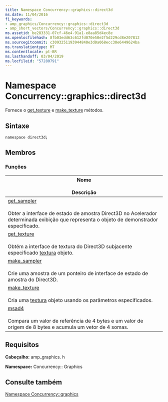 ```yaml
---
title: Namespace Concurrency::graphics::direct3d
ms.date: 11/04/2016
f1_keywords:
- amp_graphics/Concurrency::graphics::direct3d
- amp_short_vectors/Concurrency::graphics::direct3d
ms.assetid: be283331-07cf-46e4-91a1-e8aa85d4ec8e
ms.openlocfilehash: 8fb03edd63c612fd070e50e2f5d229cd8e207812
ms.sourcegitcommit: c3093251193944840e3d0a068ecc30e6449624ba
ms.translationtype: MT
ms.contentlocale: pt-BR
ms.lasthandoff: 03/04/2019
ms.locfileid: "57280791"
---
```

# <a name="concurrencygraphicsdirect3d-namespace"></a>Namespace Concurrency::graphics::direct3d

Fornece o [get_texture](concurrency-graphics-direct3d-namespace-functions.md#get_texture) e [make_texture](concurrency-graphics-direct3d-namespace-functions.md#make_texture) métodos.

## <a name="syntax"></a>Sintaxe

```
namespace direct3d;
```

## <a name="members"></a>Membros

### <a name="functions"></a>Funções

|Nome<br /><br /> Descrição|
|--------------------------|
|[get_sampler](concurrency-graphics-direct3d-namespace-functions.md#get_sampler)<br /><br /> Obter a interface de estado de amostra Direct3D no Acelerador determinada exibição que representa o objeto de demonstrador especificado.|
|[get_texture](concurrency-graphics-direct3d-namespace-functions.md#get_texture)<br /><br /> Obtém a interface de textura do Direct3D subjacente especificado [textura](texture-class.md) objeto.|
|[make_sampler](concurrency-graphics-direct3d-namespace-functions.md#make_sampler)<br /><br /> Crie uma amostra de um ponteiro de interface de estado de amostra do Direct3D.|
|[make_texture](concurrency-graphics-direct3d-namespace-functions.md#make_texture)<br /><br /> Cria uma [textura](texture-class.md) objeto usando os parâmetros especificados.|
|[msad4](concurrency-graphics-direct3d-namespace-functions.md#msad4)<br /><br /> Compara um valor de referência de 4 bytes e um valor de origem de 8 bytes e acumula um vetor de 4 somas.|

## <a name="requirements"></a>Requisitos

**Cabeçalho:** amp_graphics. h

**Namespace:** Concurrency:: Graphics

## <a name="see-also"></a>Consulte também

[Namespace Concurrency::graphics](concurrency-graphics-namespace.md)

